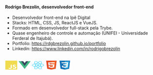 #### Rodrigo Brezolin, desenvolvedor front-end

* Desenvolvedor front-end na Ipê Digital
* Stacks: HTML, CSS, JS, ReactJS e VueJS.
* Formado em desenvolvedor full-stack pela Trybe.
* Quase engenheiro de controle e automação (UNIFEI - Universidade Ferderal de Itajubá).
* Portfolio: https://rdgbrezolin.github.io/portfolio
* Linkedin: https://www.linkedin.com/in/rodrigobrezolin

<div style="display: inline_block"><br>
  <img align="center" alt="rodrigo-Js" height="30" width="40" src="https://raw.githubusercontent.com/devicons/devicon/master/icons/javascript/javascript-plain.svg">
  <img align="center" alt="rodrigo-Ts" height="30" width="40" src="https://raw.githubusercontent.com/devicons/devicon/master/icons/vuejs/vuejs-original.svg">
  <img align="center" alt="rodrigo-React" height="30" width="40" src="https://raw.githubusercontent.com/devicons/devicon/master/icons/react/react-original.svg">
  <img align="center" alt="rodrigo-HTML" height="30" width="40" src="https://raw.githubusercontent.com/devicons/devicon/master/icons/html5/html5-original.svg">
  <img align="center" alt="rodrigo-CSS" height="30" width="40" src="https://raw.githubusercontent.com/devicons/devicon/master/icons/css3/css3-original.svg">
</div>
